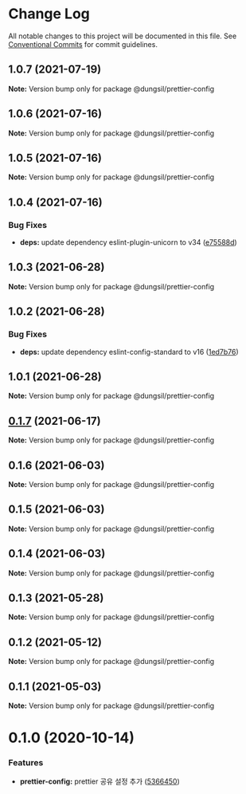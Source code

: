 # Change Log

All notable changes to this project will be documented in this file.
See [Conventional Commits](https://conventionalcommits.org) for commit guidelines.

## 1.0.7 (2021-07-19)

**Note:** Version bump only for package @dungsil/prettier-config





## 1.0.6 (2021-07-16)

**Note:** Version bump only for package @dungsil/prettier-config





## 1.0.5 (2021-07-16)

**Note:** Version bump only for package @dungsil/prettier-config





## 1.0.4 (2021-07-16)


### Bug Fixes

* **deps:** update dependency eslint-plugin-unicorn to v34 ([e75588d](https://github.com/dungsil/my-config/commit/e75588d930581763bc6dbbbe004d2e1f4fb22a56))





## 1.0.3 (2021-06-28)

**Note:** Version bump only for package @dungsil/prettier-config





## 1.0.2 (2021-06-28)


### Bug Fixes

* **deps:** update dependency eslint-config-standard to v16 ([1ed7b76](https://github.com/dungsil/my-config/commit/1ed7b76b45b57fd36762463a19746de26a2b30a1))





## 1.0.1 (2021-06-28)

**Note:** Version bump only for package @dungsil/prettier-config





## [0.1.7](https://github.com/dungsil/my-config/compare/@dungsil/prettier-config@0.1.6...@dungsil/prettier-config@0.1.7) (2021-06-17)

**Note:** Version bump only for package @dungsil/prettier-config






## 0.1.6 (2021-06-03)

**Note:** Version bump only for package @dungsil/prettier-config





## 0.1.5 (2021-06-03)

**Note:** Version bump only for package @dungsil/prettier-config





## 0.1.4 (2021-06-03)

**Note:** Version bump only for package @dungsil/prettier-config





## 0.1.3 (2021-05-28)

**Note:** Version bump only for package @dungsil/prettier-config





## 0.1.2 (2021-05-12)

**Note:** Version bump only for package @dungsil/prettier-config





## 0.1.1 (2021-05-03)

**Note:** Version bump only for package @dungsil/prettier-config





# 0.1.0 (2020-10-14)


### Features

* **prettier-config:** prettier 공유 설정 추가 ([5366450](https://github.com/dungsil/my-config/commit/536645096ac617f72193eca8dd4d2a9fc181303a))
